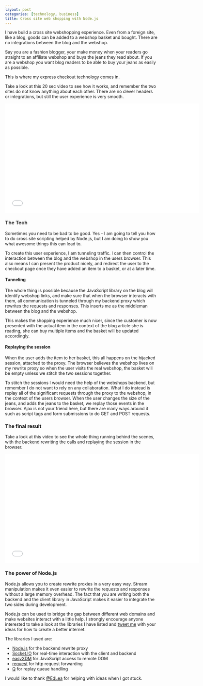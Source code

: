 ```yaml
---
layout: post
categories: [technology, business] 
title: Cross site web shopping with Node.js
---
```


I have build a cross site webshopping experience. Even from a foreign site, like a blog, goods can be added to a webshop basket and bought. There are no integrations between the blog and the webshop.

Say you are a fashion blogger, your make money when your readers go straight to an affiliate webshop and buys the jeans they read about. If you are a webshop you want blog readers to be able to buy your jeans as easily as possible.

This is where my express checkout technology comes in.

Take a look at this 20 sec video to see how it works, and remember the two sites do not know anything about each other. There are no clever headers or integrations, but still the user experience is very smooth.

<iframe width="640" height="360" src="//www.youtube.com/embed/5qyDdKZGEUE?feature=player_detailpage" frameborder="0" allowfullscreen></iframe>

### The Tech

Sometimes you need to be bad to be good. Yes - I am going to tell you how to do cross site scripting helped by Node.js, but I am doing to show you what awesome things this can lead to.

To create this user experience, I am tunneling traffic. I can then control the interaction between the blog and the webshop in the users browser. This also means I can present the product nicely, and redirect the user to the checkout page once they have added an item to a basket, or at a later time.

#### Tunneling

The whole thing is possible because the JavaScript library on the blog will identify webshop links, and make sure that when the browser interacts with them, all communication is tunneled through my backend proxy which rewrites the requests and responses. This inserts me as the middleman between the blog and the webshop.

This makes the shopping experience much nicer, since the customer is now presented with the actual item in the context of the blog article she is reading, she can buy multiple items and the basket will be updated accordingly.

#### Replaying the session

When the user adds the item to her basket, this all happens on the hijacked session, attached to the proxy. The browser believes the webshop lives on my rewrite proxy so when the user visits the real webshop, the basket will be empty unless we stitch the two sessions together.

To stitch the sessions I would need the help of the webshops backend, but remember I do not want to rely on any collaboration. What I do instead is replay all of the significant requests through the proxy to the webshop, in the context of the users browser. When the user changes the size of the jeans, and adds the jeans to the basket, we replay those events in the browser. Ajax is not your friend here, but there are many ways around it such as script tags and form submissions to do GET and POST requests.

### The final result

Take a look at this video to see the whole thing running behind the scenes, with the backend rewriting the calls and replaying the session in the browser.

<iframe width="640" height="360" src="//www.youtube.com/embed/xyVhUzPOqe0?feature=player_detailpage" frameborder="0" allowfullscreen></iframe>

### The power of Node.js

Node.js allows you to create rewrite proxies in a very easy way. Stream manipulation makes it even easier to rewrite the requests and responses without a large memory overhead. The fact that you are writing both the backend and the client library in JavaScript makes it easier to integrate the two sides during development.

Node.js can be used to bridge the gap between different web domains and make websites interact with a little help. I strongly encourage anyone interested to take a look at the libraries I have listed and [tweet me](https://twitter.com/VRMink) with your ideas for how to create a better internet.

The libraries I used are:

* [Node.js](http://nodejs.org/) for the backend rewrite proxy
* [Socket.IO](http://socket.io/) for real-time interaction with the client and backend
* [easyXDM](https://github.com/oyvindkinsey/easyXDM) for JavaScript access to remote DOM
* [request](https://github.com/mikeal/request) for http request forwarding
* [Q](https://github.com/kriskowal/q) for replay queue handling

I would like to thank [@EdLea](https://twitter.com/EdLea) for helping with ideas when I got stuck.